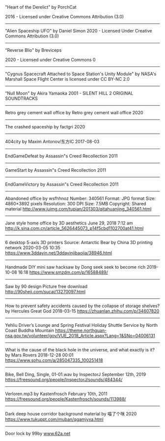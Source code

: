 "Heart of the Derelict"
by PorchCat

2016 - Licensed under
Creative Commons
Attribution (3.0)

---

"Alien Spaceship UFO"
by Daniel Simon
2020 - Licensed Under
Creative Commons
Attribution (3.0)

---

“Reverse Blio"
by Breviceps

2020 - Licensed under
Creative Commons 0

---

"Cygnus Spacecraft Attached to Space Station's Unity Module" by NASA's Marshall Space Flight Center is licensed under CC BY-NC 2.0

---

“Null Moon"
by Akira Yamaoka
2001 - SILENT HILL 2 ORIGINAL SOUNDTRACKS

---

Retro grey cement wall office
by Retro grey cement wall office
2020

---

The crashed spaceship
by factgri
2020

---

404city
by Maxim Antonov/东方IC
2017-08-03

---

EndGameDefeat
by Assassin"s Creed Recollection
2011

---

GameStart
by Assassin"s Creed Recollection
2011

---

EndGameVictory
by Assassin"s Creed Recollection
2011

---

Abandoned office
by wsfhhnoz
Number: 340561
Format: JPG format
Size: 4860×3892 pixels
Resolution: 300 DPI
Size: 7.5MB
Copyright: Shared material
http://www.juimg.com/tupian/201303/qitahuanjing_340561.html

---

Jane style home office
by 3D aesthetics
June 29, 2018 7:12 am
http://k.sina.com.cn/article_5626445073_p14f5cbd1102700at41.html

---

6 desktop 5-axis 3D printers
Source: Antarctic Bear
by China 3D printing network
2020-03-05 10:35
https://www.3ddayin.net/3ddayinjibaojia/38946.html

---

Handmade DIY mini saw hacksaw
by Dong seek seek to become rich
2019-10-08 16:18
https://www.smzdm.com/p/16588489/

---

Saw
by 90 design Picture free download
http://90sheji.com/sucai/13270097.html

---

How to prevent safety accidents caused by the collapse of storage shelves?
by Hercules Great God
2018-03-15
https://zhuanlan.zhihu.com/p/34607820

---

Yehliu Driver’s Lounge and Spring Festival Holiday Shuttle Service
by North Coast Buddha Mountain
https://theme.northguan-nsa.gov.tw/volunteer/gov/VUE_2018_Article.aspx?Lang=1&SNo=04006131

---

What is the cause of the black hole in the universe, and what exactly is it?
by Mars Rovers
2018-12-28 00:01
https://www.sohu.com/a/285047335_100251418

---

Bike, Bell Ding, Single, 01-01.wav
by InspectorJ
September 12th, 2019
https://freesound.org/people/InspectorJ/sounds/484344/

---

Verloren.mp3
by Kastenfrosch
February 10th, 2011
https://freesound.org/people/Kastenfrosch/sounds/113988/

---

Dark deep house corridor background material
by 喵了个咪
2020
https://www.tukuppt.com/muban/qgamjyxa.html

---

Door lock
by 99by
www.62a.net
